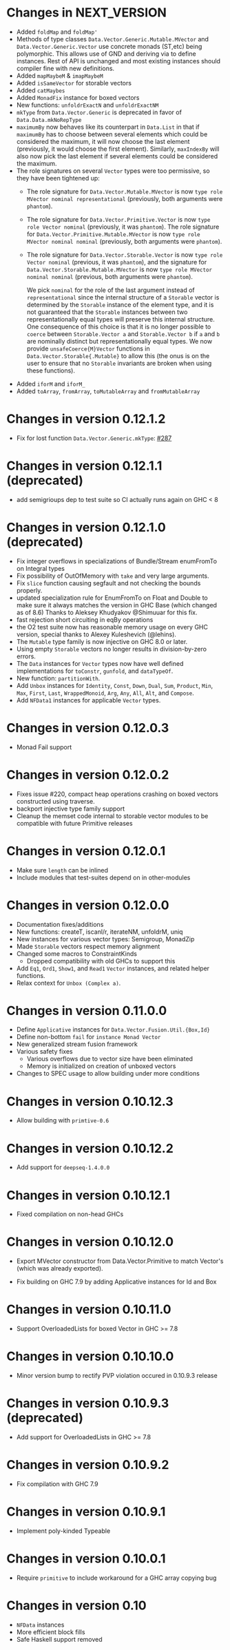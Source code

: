 # Changes in NEXT_VERSION

 * Added `foldMap` and `foldMap'`
 * Methods of type classes `Data.Vector.Generic.Mutable.MVector` and
   `Data.Vector.Generic.Vector` use concrete monads (ST,etc) being
   polymorphic. This allows use of GND and deriving via to define
   instances. Rest of API is unchanged and most existing instances should
   compiler fine with new definitions.
 * Added `mapMaybeM` & `imapMaybeM`
 * Added `isSameVector` for storable vectors
 * Added `catMaybes`
 * Added `MonadFix` instance for boxed vectors
 * New functions: `unfoldrExactN` and `unfoldrExactNM`
 * `mkType` from `Data.Vector.Generic` is deprecated in favor of
   `Data.Data.mkNoRepType`
 * `maximumBy` now behaves like its counterpart in `Data.List` in that if
   `maximumBy` has to choose between several elements which could be
   considered the maximum, it will now choose the last element (previously,
   it would choose the first element). Similarly, `maxIndexBy` will also
   now pick the last element if several elements could be considered the
   maximum.
 * The role signatures on several `Vector` types were too permissive, so they
   have been tightened up:
   * The role signature for `Data.Vector.Mutable.MVector` is now
     `type role MVector nominal representational` (previously, both arguments
     were `phantom`).
   * The role signature for `Data.Vector.Primitive.Vector` is now
     `type role Vector nominal` (previously, it was `phantom`).
     The role signature for `Data.Vector.Primitive.Mutable.MVector` is now
     `type role MVector nominal nominal` (previously, both arguments were
     `phantom`).
   * The role signature for `Data.Vector.Storable.Vector` is now
     `type role Vector nominal` (previous, it was `phantom`), and the signature
     for `Data.Vector.Storable.Mutable.MVector` is now
     `type role MVector nominal nominal` (previous, both arguments were
     `phantom`).

     We pick `nominal` for the role of the last argument instead of
     `representational` since the internal structure of a `Storable` vector
     is determined by the `Storable` instance of the element type, and it is
     not guaranteed that the `Storable` instances between two
     representationally equal types will preserve this internal structure.
     One consequence of this choice is that it is no longer possible to
     `coerce` between `Storable.Vector a` and `Storable.Vector b` if `a` and
     `b` are nominally distinct but representationally equal types. We now
     provide `unsafeCoerce{M}Vector` functions in
     `Data.Vector.Storable{.Mutable}` to allow this (the onus is on the user
     to ensure that no `Storable` invariants are broken when using these
     functions).
 * Added `iforM` and `iforM_`
 * Added `toArray`, `fromArray`, `toMutableArray` and `fromMutableArray`

# Changes in version 0.12.1.2

 * Fix for lost function `Data.Vector.Generic.mkType`: [#287](https://github.com/haskell/vector/issues/287)

# Changes in version 0.12.1.1 (deprecated)
 * add semigrioups dep to test suite so CI actually runs again on GHC < 8

# Changes in version 0.12.1.0 (deprecated)
 * Fix integer overflows in specializations of Bundle/Stream enumFromTo on Integral types
 * Fix possibility of OutOfMemory with `take` and very large arguments.
 * Fix `slice` function causing segfault and not checking the bounds properly.
 * updated specialization rule for EnumFromTo on Float and Double
  to make sure it always matches the version in GHC Base (which changed as of 8.6)
  Thanks to Aleksey Khudyakov @Shimuuar for this fix.
 * fast rejection short circuiting in eqBy operations
 * the O2 test suite now has reasonable memory usage on every GHC version,
    special thanks to Alexey Kuleshevich (@lehins).
 * The `Mutable` type family is now injective on GHC 8.0 or later.
 * Using empty `Storable` vectors no longer results in division-by-zero
   errors.
 * The `Data` instances for `Vector` types now have well defined
   implementations for `toConstr`, `gunfold`, and `dataTypeOf`.
 * New function: `partitionWith`.
 * Add `Unbox` instances for `Identity`, `Const`, `Down`, `Dual`, `Sum`,
   `Product`, `Min`, `Max`, `First`, `Last`, `WrappedMonoid`, `Arg`, `Any`,
   `All`, `Alt`, and `Compose`.
 * Add `NFData1` instances for applicable `Vector` types.

# Changes in version 0.12.0.3
  * Monad Fail support

# Changes in version 0.12.0.2
  * Fixes issue #220, compact heap operations crashing on boxed vectors constructed
    using traverse.
  * backport injective type family support
  * Cleanup the memset code internal to storable vector modules to be
    compatible with future Primitive releases

# Changes in version 0.12.0.1

 * Make sure `length` can be inlined
 * Include modules that test-suites depend on in other-modules

# Changes in version 0.12.0.0

 * Documentation fixes/additions
 * New functions: createT, iscanl/r, iterateNM, unfoldrM, uniq
 * New instances for various vector types: Semigroup, MonadZip
 * Made `Storable` vectors respect memory alignment
 * Changed some macros to ConstraintKinds
   - Dropped compatibility with old GHCs to support this
 * Add `Eq1`, `Ord1`, `Show1`, and `Read1` `Vector` instances, and related
   helper functions.
 * Relax context for `Unbox (Complex a)`.

# Changes in version 0.11.0.0

 * Define `Applicative` instances for `Data.Vector.Fusion.Util.{Box,Id}`
 * Define non-bottom `fail` for `instance Monad Vector`
 * New generalized stream fusion framework
 * Various safety fixes
   - Various overflows due to vector size have been eliminated
   - Memory is initialized on creation of unboxed vectors
 * Changes to SPEC usage to allow building under more conditions

# Changes in version 0.10.12.3

 * Allow building with `primtive-0.6`

# Changes in version 0.10.12.2

 * Add support for `deepseq-1.4.0.0`

# Changes in version 0.10.12.1

 * Fixed compilation on non-head GHCs

# Changes in version 0.10.12.0

 * Export MVector constructor from Data.Vector.Primitive to match Vector's
   (which was already exported).

 * Fix building on GHC 7.9 by adding Applicative instances for Id and Box

# Changes in version 0.10.11.0

 * Support OverloadedLists for boxed Vector in GHC >= 7.8

# Changes in version 0.10.10.0

 * Minor version bump to rectify PVP violation occured in 0.10.9.3 release

# Changes in version 0.10.9.3 (deprecated)

 * Add support for OverloadedLists in GHC >= 7.8

# Changes in version 0.10.9.2

 * Fix compilation with GHC 7.9

# Changes in version 0.10.9.1

 * Implement poly-kinded Typeable

# Changes in version 0.10.0.1

 * Require `primitive` to include workaround for a GHC array copying bug

# Changes in version 0.10

 * `NFData` instances
 * More efficient block fills
 * Safe Haskell support removed
